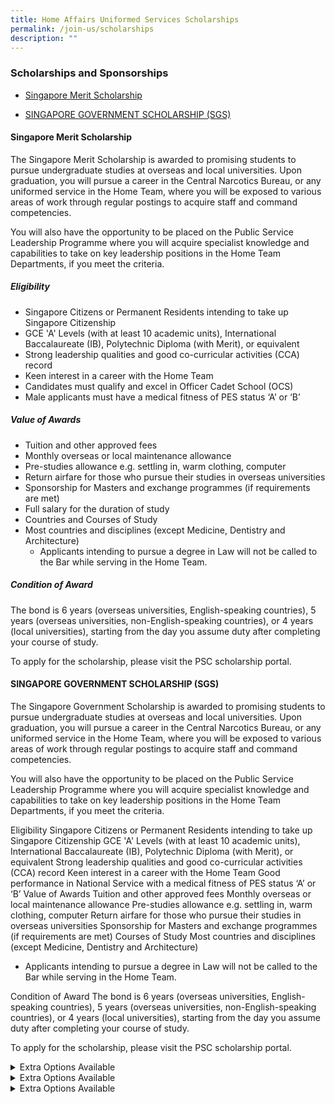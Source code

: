 ```yaml
---
title: Home Affairs Uniformed Services Scholarships
permalink: /join-us/scholarships
description: ""
---
```



### Scholarships and Sponsorships

* <p><a href="#Singapore Merit Scholarship">
  Singapore Merit Scholarship
</a></p>
* <p><a href="#SINGAPORE GOVERNMENT SCHOLARSHIP (SGS)">
  SINGAPORE GOVERNMENT SCHOLARSHIP (SGS)
</a></p>



<h4 id="Singapore Merit Scholarship">Singapore Merit Scholarship</h4>

The Singapore Merit Scholarship is awarded to promising students to pursue undergraduate studies at overseas and local universities. Upon graduation, you will pursue a career in the Central Narcotics Bureau, or any uniformed service in the Home Team, where you will be exposed to various areas of work through regular postings to acquire staff and command competencies.

You will also have the opportunity to be placed on the Public Service Leadership Programme where you will acquire specialist knowledge and capabilities to take on key leadership positions in the Home Team Departments, if you meet the criteria.

##### Eligibility
* Singapore Citizens or Permanent Residents intending to take up Singapore Citizenship
* GCE 'A' Levels (with at least 10 academic units), International Baccalaureate (IB), Polytechnic Diploma (with Merit), or equivalent
* Strong leadership qualities and good co-curricular activities (CCA) record
* Keen interest in a career with the Home Team
* Candidates must qualify and excel in Officer Cadet School (OCS)
* Male applicants must have a medical fitness of PES status ‘A’ or ‘B’

##### Value of Awards
* Tuition and other approved fees
* Monthly overseas or local maintenance allowance
* Pre-studies allowance e.g. settling in, warm clothing, computer
* Return airfare for those who pursue their studies in overseas universities
* Sponsorship for Masters and exchange programmes (if requirements are met)
* Full salary for the duration of study
* Countries and Courses of Study
* Most countries and disciplines (except Medicine, Dentistry and Architecture)
	* Applicants intending to pursue a degree in Law will not be called to the Bar while serving in the Home Team.

##### Condition of Award
The bond is 6 years (overseas universities, English-speaking countries), 5 years (overseas universities, non-English-speaking countries), or 4 years (local universities), starting from the day you assume duty after completing your course of study.

To apply for the scholarship, please visit the PSC scholarship portal.

<h4 id="SINGAPORE GOVERNMENT SCHOLARSHIP (SGS)">SINGAPORE GOVERNMENT SCHOLARSHIP (SGS)</h4>

The Singapore Government Scholarship is awarded to promising students to pursue undergraduate studies at overseas and local universities. Upon graduation, you will pursue a career in the Central Narcotics Bureau, or any uniformed service in the Home Team, where you will be exposed to various areas of work through regular postings to acquire staff and command competencies.

You will also have the opportunity to be placed on the Public Service Leadership Programme where you will acquire specialist knowledge and capabilities to take on key leadership positions in the Home Team Departments, if you meet the criteria.

Eligibility
Singapore Citizens or Permanent Residents intending to take up Singapore Citizenship
GCE 'A' Levels (with at least 10 academic units), International Baccalaureate (IB), Polytechnic Diploma (with Merit), or equivalent
Strong leadership qualities and good co-curricular activities (CCA) record
Keen interest in a career with the Home Team
Good performance in National Service with a medical fitness of PES status ‘A’ or ‘B’
Value of Awards
Tuition and other approved fees
Monthly overseas or local maintenance allowance
Pre-studies allowance e.g. settling in, warm clothing, computer
Return airfare for those who pursue their studies in overseas universities
Sponsorship for Masters and exchange programmes (if requirements are met)
Courses of Study
Most countries and disciplines (except Medicine, Dentistry and Architecture)

* Applicants intending to pursue a degree in Law will not be called to the Bar while serving in the Home Team.

Condition of Award
The bond is 6 years (overseas universities, English-speaking countries), 5 years (overseas universities, non-English-speaking countries), or 4 years (local universities), starting from the day you assume duty after completing your course of study.

To apply for the scholarship, please visit the PSC scholarship portal.

<details class="accordion">
  <summary class='header'>
    Extra Options Available
  </summary>
  <div class="body">
    <ul class="unorderd-list">
      <li>$5 onion</li>
      <li>$5 onion</li>
    </ul>
  </div>
</details>
<details class="accordion">
  <summary class='header'>
    Extra Options Available
  </summary>
  <div class="body">
    <P>
      Lorem Ipsum is simply dummy text of the printing and typesetting industry. Lorem Ipsum has been the industry's standard dummy text ever since the 1500s, when an unknown printer took a galley of type and scrambled it to make a type specimen book. It has survived not only five centuries, but also the leap into electronic typesetting.
    </p>
        <ul class="unorderd-list">
      <li>$5 onion</li>
      <li>$5 onion</li>
    </ul>
        <P>
      Lorem Ipsum is simply dummy text of the printing and typesetting industry. Lorem Ipsum has been the industry's standard dummy text ever since the 1500s.
    </p>
  </div>
</details>
<details class="accordion">
  <summary class='header'>
    Extra Options Available
  </summary>
  <div class="body">
    <ul class="">
      <li>$5 onion</li>
      <li>$5 onion</li>
    </ul>
  </div>
</details>